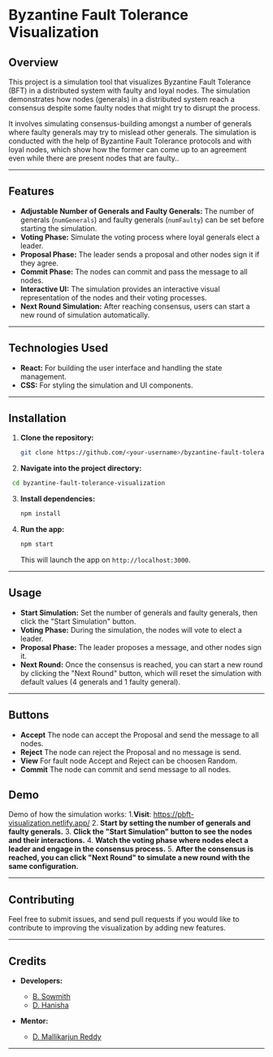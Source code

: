 

# Byzantine Fault Tolerance Visualization

## Overview

This project is a simulation tool that visualizes Byzantine Fault Tolerance (BFT) in a distributed system with faulty and loyal nodes. The simulation demonstrates how nodes (generals) in a distributed system reach a consensus despite some faulty nodes that might try to disrupt the process.

It involves simulating consensus-building amongst a number of generals where faulty generals may try to mislead other generals. The simulation is conducted with the help of Byzantine Fault Tolerance protocols and with loyal nodes, which show how the former can come up to an agreement even while there are present nodes that are faulty..

---

## Features

- **Adjustable Number of Generals and Faulty Generals:** The number of generals (`numGenerals`) and faulty generals (`numFaulty`) can be set before starting the simulation.
- **Voting Phase:** Simulate the voting process where loyal generals elect a leader.
- **Proposal Phase:** The leader sends a proposal and other nodes sign it if they agree.
- **Commit Phase:** The nodes can commit and pass the message to all nodes.
- **Interactive UI:** The simulation provides an interactive visual representation of the nodes and their voting processes.
- **Next Round Simulation:** After reaching consensus, users can start a new round of simulation automatically.
  
---

## Technologies Used

- **React:** For building the user interface and handling the state management.
- **CSS:** For styling the simulation and UI components.

---

## Installation

1. **Clone the repository:**

   ```bash
   git clone https://github.com/<your-username>/byzantine-fault-tolerance-visualization.git
   ```

2. **Navigate into the project directory:**

  ```bash
   cd byzantine-fault-tolerance-visualization
   ```

3. **Install dependencies:**

   ```bash
   npm install
   ```

4. **Run the app:**

   ```bash
   npm start
   ```

   This will launch the app on `http://localhost:3000`.

---

## Usage

- **Start Simulation:** Set the number of generals and faulty generals, then click the "Start Simulation" button.
- **Voting Phase:** During the simulation, the nodes will vote to elect a leader.
- **Proposal Phase:** The leader proposes a message, and other nodes sign it.
- **Next Round:** Once the consensus is reached, you can start a new round by clicking the "Next Round" button, which will reset the simulation with default values (4 generals and 1 faulty general).

---
## Buttons
- **Accept** The node can accept the Proposal and send the message to all nodes.
- **Reject** The node can reject the Proposal and no message is send.
- **View** For fault node Accept and Reject can be choosen Random.
- **Commit** The node can commit and send message to all nodes.

## Demo

Demo of how the simulation works:
1.**Visit**: https://pbft-visualization.netlify.app/
2. **Start by setting the number of generals and faulty generals.**
3. **Click the "Start Simulation" button to see the nodes and their interactions.**
4. **Watch the voting phase where nodes elect a leader and engage in the consensus process.**
5. **After the consensus is reached, you can click "Next Round" to simulate a new round with the same configuration.**

---

## Contributing

Feel free to submit issues, and send pull requests if you would like to contribute to improving the visualization by adding new features.

---

## Credits

- **Developers:**
  - [B. Sowmith](https://www.linkedin.com/in/sowmith-balabhadra/)
  - [D. Hanisha](https://www.linkedin.com/in/duvvuri-hanisha-a0b376269/)

- **Mentor:**
  - [D. Mallikarjun Reddy](https://www.linkedin.com/in/mallikarjun-reddy-dorsala-12533663/)

---

